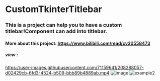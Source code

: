 # CustomTkinterTitlebar
### This is a project can help you to have a custom titlebar!Component can add into titlebar.
#### More about this project: https://www.bilibili.com/read/cv20558473
##### view : 
https://user-images.githubusercontent.com/71159641/208288057-d02429cb-6fd3-4524-b509-bbb89b4889ab.mp4
![image](https://user-images.githubusercontent.com/71159641/208231899-c25fa950-57f7-4a90-8095-cceadbf6d371.png)
![example2](https://user-images.githubusercontent.com/71159641/208231808-7d06c1c8-7680-4528-94ad-b71ea52fbca9.png)


